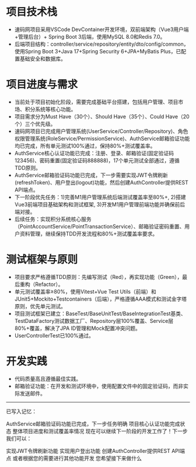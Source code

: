 # 项目技术栈
- 速码网项目采用VSCode DevContainer开发环境，双前端架构（Vue3用户端+管理后台）+ Spring Boot 3后端，使用MySQL 8.0和Redis 7.0。
- 后端项目结构：controller/service/repository/entity/dto/config/common，使用Spring Boot 3+Java 17+Spring Security 6+JPA+MyBatis Plus，已配置基础安全和数据库。

# 项目进度与需求
- 当前处于项目初始化阶段，需要完成基础平台搭建，包括用户管理、项目市场、积分系统等核心功能。
- 项目需求分为Must Have（30个）、Should Have（35个）、Could Have（20个）三个优先级。
- 速码网项目已完成用户管理系统(UserService/Controller/Repository)、角色权限管理系统(RoleService/PermissionService)、AuthService邮箱验证功能均已完成，所有单元测试100%通过，保持80%+测试覆盖率。
- AuthService核心认证功能已完成：注册、登录、邮箱验证(固定验证码123456)、密码重置(固定验证码888888)，17个单元测试全部通过，遵循TDD原则。
- AuthService邮箱验证码功能已完成，下一步需要实现JWT令牌刷新(refreshToken)、用户登出(logout)功能，然后创建AuthController提供REST API端点。
- 下一阶段优先任务：1)完善M1用户管理系统后端测试覆盖率至80%+, 2)搭建Vue3前端项目基础架构和测试框架, 3)开发M1用户管理前端功能并确保前后端对接。
- 后续任务：实现积分系统核心服务（PointAccountService/PointTransactionService）、邮箱验证密码重置、用户资料管理，继续保持TDD开发流程和80%+测试覆盖率要求。

# 测试框架与原则
- 项目要求严格遵循TDD原则：先编写测试（Red），再实现功能（Green），最后重构（Refactor）。
- 单元测试覆盖率≥80%，使用Vitest+Vue Test Utils（前端）和JUnit5+Mockito+Testcontainers（后端），严格遵循AAA模式和测试金字塔原则，优先单元测试。
- 项目测试框架已建立：BaseTest/BaseUnitTest/BaseIntegrationTest基类、TestDataFactory测试数据工厂、Repository层100%覆盖、Service层80%+覆盖，解决了JPA ID管理和Mock配置冲突问题。
- UserControllerTest已100%通过。

# 开发实践
- 代码质量高且遵循最佳实践。
- 邮箱验证功能：在开发和测试环境中，使用配置文件中的固定验证码，而非实际发送邮件。

----------------------------
已写入记忆：

AuthService邮箱验证码功能已完成，下一步任务明确
项目核心认证功能完成状态
整体项目进度和测试覆盖率情况
现在可以继续下一阶段的开发工作了！下一步我们可以：

实现JWT令牌刷新功能
实现用户登出功能
创建AuthController提供REST API端点
或者根据您的需要进行其他功能开发
您希望接下来做什么
